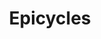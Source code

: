---
layout: demo
order: 1
section: P3 Signals
title: Epicycles
description: A proof of concept using epicycles to draw a particular DFT.
---